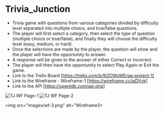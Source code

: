 # Trivia_Junction
* Trivia game with questions from various categories divided by difficulty level separated into multiple choice, and true/false questions.
* The player will first select a category, then select the type of question (multiple choice or true/false), and finally they will choose the difficulty level (easy, medium, or hard).  
* Once the selections are made by the player, the question will show and the player will have the opportunity to answer. 
* A response will be given to the answer of either Correct or Incorrect.
* The player will then have the opportunity to select Play Again or Exit the game.
* Link to the Trello Board [https://trello.com/b/9iZOWsWE/ga-project-1] 
* Link to the Wireframe - Wireframe-1 [https://wireframe.cc/aiDVvk]
* Link to the API [https://opentdb.com/api.php]

 

<img width="1022" alt="TJ WF Page-1" src="https://user-images.githubusercontent.com/19157071/195879743-dc3de503-9c09-402f-bd5e-b35258c71578.png">

<img width="944" alt="TJ WF Page-2" src="https://user-images.githubusercontent.com/19157071/195879776-98c96eda-5e35-40f1-8462-44c4937c1904.png">


<img src="images/wf-3.png" alt="Wireframe3>